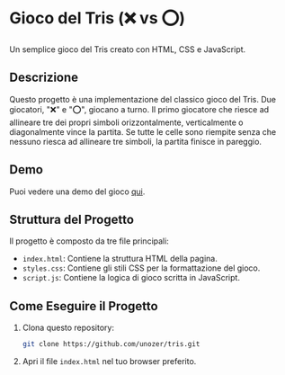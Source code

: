# Gioco del Tris (❌ vs ⭕️)

Un semplice gioco del Tris creato con HTML, CSS e JavaScript.

## Descrizione

Questo progetto è una implementazione del classico gioco del Tris. Due giocatori, "❌" e "⭕️", giocano a turno. Il primo giocatore che riesce ad allineare tre dei propri simboli orizzontalmente, verticalmente o diagonalmente vince la partita. Se tutte le celle sono riempite senza che nessuno riesca ad allineare tre simboli, la partita finisce in pareggio.

## Demo

Puoi vedere una demo del gioco [qui](https://willowy-muffin-908ea2.netlify.app).

## Struttura del Progetto

Il progetto è composto da tre file principali:
- `index.html`: Contiene la struttura HTML della pagina.
- `styles.css`: Contiene gli stili CSS per la formattazione del gioco.
- `script.js`: Contiene la logica di gioco scritta in JavaScript.

## Come Eseguire il Progetto

1. Clona questo repository:
    ```bash
    git clone https://github.com/unozer/tris.git
    ```
2. Apri il file `index.html` nel tuo browser preferito.

